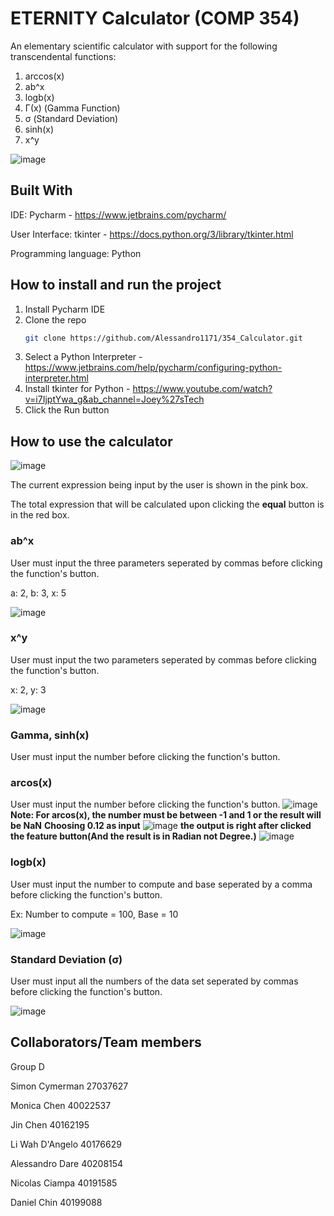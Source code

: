 # ETERNITY Calculator (COMP 354)

An elementary scientific calculator with support for the following transcendental functions:
1. arccos(x)
2. ab^x
3. logb(x)
4. Γ(x) (Gamma Function)
5. σ (Standard Deviation)
6. sinh(x)
7. x^y

![image](https://user-images.githubusercontent.com/82820460/230812695-4d04a3b5-04cc-4d31-a769-1a26bff4d366.png)


## Built With

IDE: Pycharm - https://www.jetbrains.com/pycharm/

User Interface: tkinter - https://docs.python.org/3/library/tkinter.html

Programming language: Python


## How to install and run the project
1. Install Pycharm IDE
2. Clone the repo
   ```sh
   git clone https://github.com/Alessandro1171/354_Calculator.git
   ```
3. Select a Python Interpreter - https://www.jetbrains.com/help/pycharm/configuring-python-interpreter.html
4. Install tkinter for Python - https://www.youtube.com/watch?v=i7IjptYwa_g&ab_channel=Joey%27sTech
5. Click the Run button

## How to use the calculator
![image](https://user-images.githubusercontent.com/82820460/230816768-b0944cb5-d410-44b6-b1bd-28a3fdecf7c5.png)

The current expression being input by the user is shown in the pink box.

The total expression that will be calculated upon clicking the **equal** button is in the red box.

### ab^x 
User must input the three parameters seperated by commas before clicking the function's button.

a: 2, b: 3, x: 5

![image](https://user-images.githubusercontent.com/82820460/230818209-613c62c7-17ae-4ff4-b75d-3ed77caba917.png)

### x^y 
User must input the two parameters seperated by commas before clicking the function's button.

x: 2, y: 3

![image](https://user-images.githubusercontent.com/82820460/230819387-f4d09533-9cd3-459e-baeb-0a26faafe464.png)

### Gamma, sinh(x)
User must input the number before clicking the function's button.
### arcos(x)
User must input the number before clicking the function's button.
![image](https://user-images.githubusercontent.com/86927717/230830133-0c864404-61c0-43f2-b8c4-da268ab2b4d1.png)
**Note: For arcos(x), the number must be between -1 and 1 or the result will be NaN**
**Choosing 0.12 as input**
![image](https://user-images.githubusercontent.com/86927717/230830323-912b5a89-3b7e-4c2e-a3da-8d4f671be6b5.png)
**the output is right after clicked the feature button(And the result is in Radian not Degree.)**
![image](https://user-images.githubusercontent.com/86927717/230830549-f5ee06e0-923d-4ea6-9269-2b9099cc6d2e.png)


### logb(x) 
User must input the number to compute and base seperated by a comma before clicking the function's button.

Ex: Number to compute = 100, Base = 10

![image](https://user-images.githubusercontent.com/82820460/230820134-27919ec8-9070-4c17-9786-7e69bb33fa58.png)

### Standard Deviation (σ)
User must input all the numbers of the data set seperated by commas before clicking the function's button.

![image](https://user-images.githubusercontent.com/82820460/230820424-9c899b64-71d2-4949-8e32-424810f7fc9b.png)

## Collaborators/Team members
Group D

Simon Cymerman 27037627

Monica Chen 40022537

Jin Chen 40162195

Li Wah D'Angelo 40176629

Alessandro Dare 40208154

Nicolas Ciampa 40191585

Daniel Chin 40199088

